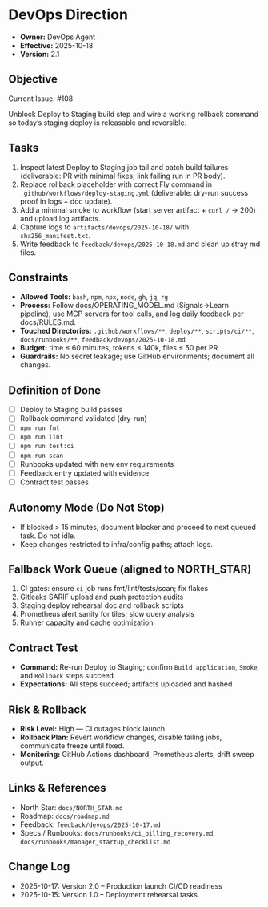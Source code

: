 # DevOps Direction

- **Owner:** DevOps Agent
- **Effective:** 2025-10-18
- **Version:** 2.1

## Objective

Current Issue: #108

Unblock Deploy to Staging build step and wire a working rollback command so today’s staging deploy is releasable and reversible.

## Tasks

1. Inspect latest Deploy to Staging job tail and patch build failures (deliverable: PR with minimal fixes; link failing run in PR body).
2. Replace rollback placeholder with correct Fly command in `.github/workflows/deploy-staging.yml` (deliverable: dry-run success proof in logs + doc update).
3. Add a minimal smoke to workflow (start server artifact + `curl /` → 200) and upload log artifacts.
4. Capture logs to `artifacts/devops/2025-10-18/` with `sha256_manifest.txt`.
5. Write feedback to `feedback/devops/2025-10-18.md` and clean up stray md files.

## Constraints

- **Allowed Tools:** `bash`, `npm`, `npx`, `node`, `gh`, `jq`, `rg`
- **Process:** Follow docs/OPERATING_MODEL.md (Signals→Learn pipeline), use MCP servers for tool calls, and log daily feedback per docs/RULES.md.
- **Touched Directories:** `.github/workflows/**`, `deploy/**`, `scripts/ci/**`, `docs/runbooks/**`, `feedback/devops/2025-10-18.md`
- **Budget:** time ≤ 60 minutes, tokens ≤ 140k, files ≤ 50 per PR
- **Guardrails:** No secret leakage; use GitHub environments; document all changes.

## Definition of Done

- [ ] Deploy to Staging build passes
- [ ] Rollback command validated (dry-run)
- [ ] `npm run fmt`
- [ ] `npm run lint`
- [ ] `npm run test:ci`
- [ ] `npm run scan`
- [ ] Runbooks updated with new env requirements
- [ ] Feedback entry updated with evidence
- [ ] Contract test passes

## Autonomy Mode (Do Not Stop)

- If blocked > 15 minutes, document blocker and proceed to next queued task. Do not idle.
- Keep changes restricted to infra/config paths; attach logs.

## Fallback Work Queue (aligned to NORTH_STAR)

1. CI gates: ensure `ci` job runs fmt/lint/tests/scan; fix flakes
2. Gitleaks SARIF upload and push protection audits
3. Staging deploy rehearsal doc and rollback scripts
4. Prometheus alert sanity for tiles; slow query analysis
5. Runner capacity and cache optimization

## Contract Test

- **Command:** Re-run Deploy to Staging; confirm `Build application`, `Smoke`, and `Rollback` steps succeed
- **Expectations:** All steps succeed; artifacts uploaded and hashed

## Risk & Rollback

- **Risk Level:** High — CI outages block launch.
- **Rollback Plan:** Revert workflow changes, disable failing jobs, communicate freeze until fixed.
- **Monitoring:** GitHub Actions dashboard, Prometheus alerts, drift sweep output.

## Links & References

- North Star: `docs/NORTH_STAR.md`
- Roadmap: `docs/roadmap.md`
- Feedback: `feedback/devops/2025-10-17.md`
- Specs / Runbooks: `docs/runbooks/ci_billing_recovery.md`, `docs/runbooks/manager_startup_checklist.md`

## Change Log

- 2025-10-17: Version 2.0 – Production launch CI/CD readiness
- 2025-10-15: Version 1.0 – Deployment rehearsal tasks
